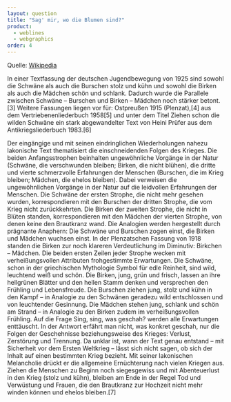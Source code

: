 ```yaml
---
layout: question
title: "Sag' mir, wo die Blumen sind?"
product: 
  - weblines
  - webgraphics
order: 4
---
```


Quelle: [Wikipedia](https://de.wikipedia.org/wiki/Zogen_einst_f%C3%BCnf_wilde_Schw%C3%A4ne)





In einer Textfassung der deutschen Jugendbewegung von 1925 sind sowohl die Schwäne als auch die Burschen stolz und kühn und sowohl die Birken als auch die Mädchen schön und schlank. Dadurch wurde die Parallele zwischen Schwäne – Burschen und Birken – Mädchen noch stärker betont.[3] Weitere Fassungen liegen vor für: Ostpreußen 1915 (Plenzat),[4] aus dem Vertriebenenliederbuch 1958[5] und unter dem Titel Ziehen schon die wilden Schwäne ein stark abgewandelter Text von Heini Prüfer aus dem Antikriegsliederbuch 1983.[6]

Der eingängige und mit seinen eindringlichen Wiederholungen nahezu lakonische Text thematisiert die einschneidenden Folgen des Krieges.
Die beiden Anfangsstrophen beinhalten ungewöhnliche Vorgänge in der Natur (Schwäne, die verschwunden bleiben; Birken, die nicht blühen), die dritte und vierte schmerzvolle Erfahrungen der Menschen (Burschen, die im Krieg bleiben; Mädchen, die ehelos bleiben). Dabei verweisen die ungewöhnlichen Vorgänge in der Natur auf die leidvollen Erfahrungen der Menschen. Die Schwäne der ersten Strophe, die nicht mehr gesehen wurden, korrespondieren mit den Burschen der dritten Strophe, die vom Krieg nicht zurückkehrten. Die Birken der zweiten Strophe, die nicht in Blüten standen, korrespondieren mit den Mädchen der vierten Strophe, von denen keine den Brautkranz wand.
Die Analogien werden hergestellt durch prägnante Anaphern: Die Schwäne und Burschen zogen einst, die Birken und Mädchen wuchsen einst. In der Plenzatschen Fassung von 1918 standen die Birken zur noch klareren Verdeutlichung im Diminutiv: Birkchen – Mädchen. Die beiden ersten Zeilen jeder Strophe wecken mit verheißungsvollen Attributen frohgestimmte Erwartungen. Die Schwäne, schon in der griechischen Mythologie Symbol für edle Reinheit, sind wild, leuchtend weiß und schön. Die Birken, jung, grün und frisch, lassen an ihre hellgrünen Blätter und den hellen Stamm denken und versprechen den Frühling und Lebensfreude. Die Burschen ziehen jung, stolz und kühn in den Kampf – in Analogie zu den Schwänen geradezu wild entschlossen und von leuchtender Gesinnung. Die Mädchen stehen jung, schlank und schön am Strand – in Analogie zu den Birken zudem im verheißungsvollen Frühling. Auf die Frage Sing, sing, was geschah? werden alle Erwartungen enttäuscht. In der Antwort erfährt man nicht, was konkret geschah, nur die Folgen der Geschehnisse beziehungsweise des Krieges: Verlust, Zerstörung und Trennung.
Da unklar ist, wann der Text genau entstand – mit Sicherheit vor dem Ersten Weltkrieg – lässt sich nicht sagen, ob sich der Inhalt auf einen bestimmten Krieg bezieht. Mit seiner lakonischen Melancholie drückt er die allgemeine Ernüchterung nach vielen Kriegen aus. Ziehen die Menschen zu Beginn noch siegesgewiss und mit Abenteuerlust in den Krieg (stolz und kühn), bleiben am Ende in der Regel Tod und Verwüstung und Frauen, die den Brautkranz zur Hochzeit nicht mehr winden können und ehelos bleiben.[7]

